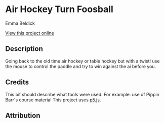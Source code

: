 # Air Hockey Turn Foosball 

Emma Beldick

[View this project online](https://emma-b211/cart253/air_hockey_2nd_variationjam/index.html)

## Description

Going back to the old time air hockey or table hockey but with a twist! use the mouse to control the paddle and try to win against the ai before you. 

## Credits

This bit should describe what tools were used. For example:
use of Pippin Barr's course material
This project uses [p5.js](https://p5js.org).

## Attribution